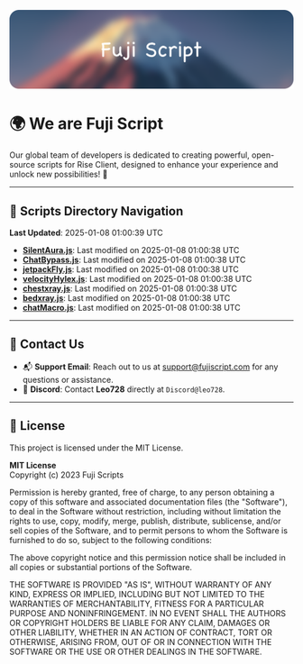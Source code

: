![Banner](.github/b.webp)

# 🌍 **We are Fuji Script**

Our global team of developers is dedicated to creating powerful, open-source scripts for Rise Client, designed to enhance your experience and unlock new possibilities! 🌟

---
<!-- SCRIPTS_NAVIGATION_START -->
## 📂 **Scripts Directory Navigation**

**Last Updated**: 2025-01-08 01:00:39 UTC

- **[SilentAura.js](scripts/SilentAura.js)**: Last modified on 2025-01-08 01:00:38 UTC
- **[ChatBypass.js](scripts/ChatBypass.js)**: Last modified on 2025-01-08 01:00:38 UTC
- **[jetpackFly.js](scripts/jetpackFly.js)**: Last modified on 2025-01-08 01:00:38 UTC
- **[velocityHylex.js](scripts/velocityHylex.js)**: Last modified on 2025-01-08 01:00:38 UTC
- **[chestxray.js](scripts/chestxray.js)**: Last modified on 2025-01-08 01:00:38 UTC
- **[bedxray.js](scripts/bedxray.js)**: Last modified on 2025-01-08 01:00:38 UTC
- **[chatMacro.js](scripts/chatMacro.js)**: Last modified on 2025-01-08 01:00:38 UTC

<!-- SCRIPTS_NAVIGATION_END -->

---

## 💬 **Contact Us**  
- 📬 **Support Email**: Reach out to us at [support@fujiscript.com](mailto:support@fujiscript.com) for any questions or assistance.  
- 💬 **Discord**: Contact **Leo728** directly at `Discord@leo728`.

---

## 📜 **License**

This project is licensed under the MIT License.  

**MIT License**  
Copyright (c) 2023 Fuji Scripts  

Permission is hereby granted, free of charge, to any person obtaining a copy of this software and associated documentation files (the "Software"), to deal in the Software without restriction, including without limitation the rights to use, copy, modify, merge, publish, distribute, sublicense, and/or sell copies of the Software, and to permit persons to whom the Software is furnished to do so, subject to the following conditions:  

The above copyright notice and this permission notice shall be included in all copies or substantial portions of the Software.  

THE SOFTWARE IS PROVIDED "AS IS", WITHOUT WARRANTY OF ANY KIND, EXPRESS OR IMPLIED, INCLUDING BUT NOT LIMITED TO THE WARRANTIES OF MERCHANTABILITY, FITNESS FOR A PARTICULAR PURPOSE AND NONINFRINGEMENT. IN NO EVENT SHALL THE AUTHORS OR COPYRIGHT HOLDERS BE LIABLE FOR ANY CLAIM, DAMAGES OR OTHER LIABILITY, WHETHER IN AN ACTION OF CONTRACT, TORT OR OTHERWISE, ARISING FROM, OUT OF OR IN CONNECTION WITH THE SOFTWARE OR THE USE OR OTHER DEALINGS IN THE SOFTWARE.  
